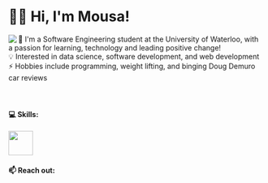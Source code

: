 # 🙋‍♂️ Hi, I'm Mousa!

<img align="left" src="https://media2.giphy.com/media/xVRRDVP6lqtNQJrzN7/giphy.gif"> 🏫 I'm a Software Engineering student at the University of Waterloo, with a passion for learning, technology and leading positive change! 
<br />
💡 Interested in data science, software development, and web development
<br />
⚡ Hobbies include programming, weight lifting, and binging Doug Demuro car reviews
<br />
<br />
<br />


#### 💻 Skills:
<img src="https://cdn1.iconfinder.com/data/icons/system-black-circles/512/java-512.png" width="48">

#### 📫 Reach out:



